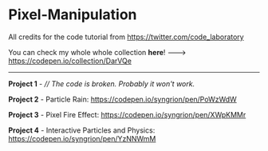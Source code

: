 # Pixel-Manipulation

All credits for the code tutorial from https://twitter.com/code_laboratory

You can check my whole whole collection **here**! ---> https://codepen.io/collection/DarVQe

___________________________________________________________________________________________________________________

**Project 1** - _// The code is broken. Probably it won't work._

**Project 2** - Particle Rain: https://codepen.io/syngrion/pen/PoWzWdW

**Project 3** - Pixel Fire Effect: https://codepen.io/syngrion/pen/XWpKMMr

**Project 4** - Interactive Particles and Physics: https://codepen.io/syngrion/pen/YzNNWmM
